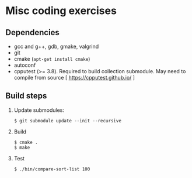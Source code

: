 # Misc coding exercises

## Dependencies

 - gcc and g++, gdb, gmake, valgrind
 - git
 - cmake (`apt-get install cmake`)
 - autoconf
 - cpputest (>= 3.8). Required to build collection submodule. May need to compile from source [ https://cpputest.github.io/ ]

## Build steps

1. Update submodules: 
   
   ```
   $ git submodule update --init --recursive
   ```
2. Build

   ```
   $ cmake .
   $ make 	
   ```

3. Test

   ```
   $ ./bin/compare-sort-list 100
   ```
